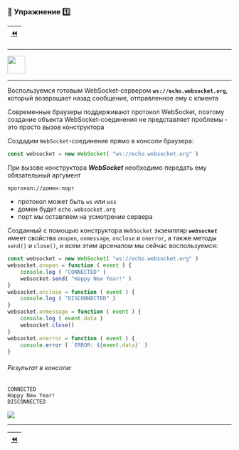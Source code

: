 ### :briefcase: Упражнение :one:

| [:rewind:](websocket#samples) |
|-|

***

<img src="http://websocket.org/img/websocketlogo-medium.png" height="40"/>

***

Воспользуемся готовым WebSocket-сервером **`ws://echo.websocket.org`**, который возвращает назад сообщение, отправленное ему с клиента

Современные браузеры поддерживают протокол WebSocket, поэтому создание объекта WebSocket-соединения не представляет проблемы - это просто вызов конструктора

Создадим `WebSocket`-соединение прямо в консоли браузера:

```javascript
const websocket = new WebSocket( "ws://echo.websocket.org" )
```

При вызове конструктора **_WebSocket_** необходимо передать ему обязательный аргумент 

```
протокол://домен:порт
```

* протокол может быть `ws` или `wss`
* домен будет `echo.websocket.org`
* порт мы оставляем на усмотрение сервера

Созданный с помощью конструктора `WebSocket` экземпляр **_`websocket`_** имеет свойства `onopen`, `onmessage`, `onclose` и `onerror`, а также методы `send()` и `close()`, и всем этим арсеналом мы сейчас воспользуемся:

```javascript
const websocket = new WebSocket( "ws://echo.websocket.org" )
websocket.onopen = function ( event ) {
    console.log ( "CONNECTED" )
    websocket.send( "Happy New Year!" )
}
websocket.onclose = function ( event ) {
    console.log ( "DISCONNECTED" )
}
websocket.onmessage = function ( event ) {
    console.log ( event.data )
    websocket.close()
}
websocket.onerror = function ( event ) {
    console.error ( `ERROR: ${event.data}` )
}
```
###### Результат в консоли:
```console
CONNECTED
Happy New Year!
DISCONNECTED
```

![](https://kaazing.com/favicon.ico)

***
| [:rewind:](websocket#samples) |
|-|